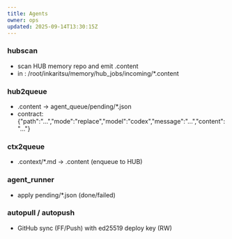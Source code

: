 ```yaml
---
title: Agents
owner: ops
updated: 2025-09-14T13:30:15Z
---
```

### hubscan
- scan HUB memory repo and emit .content
- in : /root/inkaritsu/memory/hub_jobs/incoming/*.content

### hub2queue
- .content -> agent_queue/pending/*.json
- contract: {"path":"...","mode":"replace","model":"codex","message":"...","content":"..."}

### ctx2queue
- .context/*.md -> .content (enqueue to HUB)

### agent_runner
- apply pending/*.json (done/failed)

### autopull / autopush
- GitHub sync (FF/Push) with ed25519 deploy key (RW)


